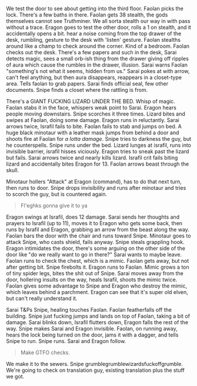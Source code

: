 ---
---

We test the door to see about getting into the third floor. Faolan picks the lock. There's a few baths in there. Faolan gets 38 stealth, the gods themselves cannot see Truthminer. We all sorta stealth our way in with pass without a trace. Eragon goes to test the other door, rolls a 1 on stealth, and it accidentally opens a bit. hear a noise coming from the top drawer of the desk, rumbling, gesture to the desk with 'listen' gesture. Faolan stealths around like a champ to check around the corner. Kind of a bedroom. Faolan checks out the desk. There's a few papers and such in the desk, Sarai detects magic, sees a small orb-ish thing from the drawer giving off ripples of aura which cause the rumbles in the drawer, illusion. Sarai warns Faolan "something's not what it seems, hidden from us." Sarai pokes at with arrow, can't feel anything, but then aura disappears, reappears in a closet-type area. Tells faolan to grab papers. Sarai finds official seal, few other documents. Snipe finds a closet where the rattling is from.

There's a GIANT FUCKING LIZARD UNDER THE BED. Whisp of magic. Faolan stabs it in the face, whispers weak point to Sarai. Eragon hears people moving downstairs. Snipe scorches it three times. Lizard bites and swipes at Faolan, doing some damage. Eragon runs in reluctantly. Sarai arrows twice, Israfil fails to bite. Faolan fails to stab and jumps on bed. A huge black minotaur with a leather mask jumps from behind a door and shoots fire at Faolan for *a lotta damage*. Snipe tries to darkness the guy, but he counterspells. Snipe runs under the bed. Lizard lunges at israfil, runs into invisible barrier, israfil hisses viciously. Eragon tries to sneak past the lizard but fails. Sarai arrows twice and nearly kills lizard. Israfil crit fails biting lizard and accidentally bites Eragon for 13. Faolan arrows beast through the skull.

Minotaur hollers "Attack" at Eragon (command), has to do that next turn, then runs to door. Snipe drops invisibility and runs after minotaur and tries to scorch the guy, but is countered again.

> Fl'eghks gonna give it to ya

Eragon swings at Israfil, does 12 damage. Sarai sends her thoughts and prayers to Israfil (up to 11), moves it to Eragon who gets some back, then runs by Israfil and Eragon, grabbing an arrow from the beast along the way. Faolan bars the door with the chair and runs toward Snipe. Minotaur goes to attack Snipe, who casts shield, fails anyway. Snipe steals grappling hook. Eragon intimidates the door, there's some arguing on the other side of the door like "do we really want to go in there?" Sarai wants to maybe leave. Faolan runs to check the chest, which is a mimic. Faolan gets away, but not after getting bit. Snipe firebolts it. Eragon runs to Faolan. Mimic grows a ton of tiny spider legs, bites the shit out of Snipe. Sarai moves away from the door, hollering insults on the way, heals Israfil, shoots the mimic twice. Faolan gives some advantage to Snipe and Eragon who destroy the mimic, which leaves behind a parchment. Eragon can see that it's super old elven, but can't really understand it.

Sarai T&Ps Snipe, healing touches Faolan. Faolan featherfalls off the building. Snipe just fucking jumps and lands on top of Faolan, taking a bit of damage. Sarai blinks down, Israfil flutters down, Eragon falls the rest of the way. Snipe makes Sarai and Eragon invisible. Faolan, on running away, hears the lock being turned on the door, jams it with a dagger, and tells Snipe to run. Snipe runs. Sarai and Eragon follow.

> Make GTFO checks.

We make it to the sewers. Snipe grumblegrumblewizardsfuckoffgrumble. We're going to check on translation guy, existing translation plus the stuff we got.
